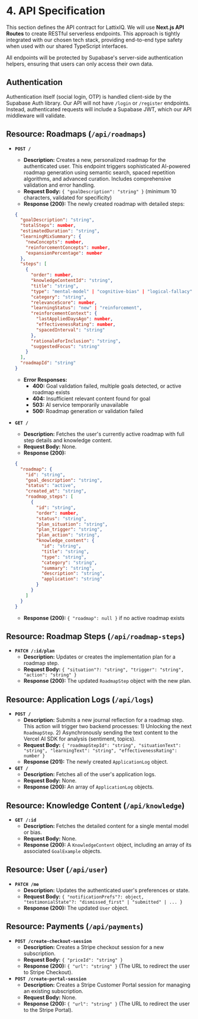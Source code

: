 # **4. API Specification**

This section defines the API contract for LattixIQ. We will use **Next.js API Routes** to create RESTful serverless endpoints. This approach is tightly integrated with our chosen tech stack, providing end-to-end type safety when used with our shared TypeScript interfaces.

All endpoints will be protected by Supabase's server-side authentication helpers, ensuring that users can only access their own data.

## **Authentication**

Authentication itself (social login, OTP) is handled client-side by the Supabase Auth library. Our API will not have `/login` or `/register` endpoints. Instead, authenticated requests will include a Supabase JWT, which our API middleware will validate.

## **Resource: Roadmaps (`/api/roadmaps`)**

- **`POST /`**
  - **Description:** Creates a new, personalized roadmap for the authenticated user. This endpoint triggers sophisticated AI-powered roadmap generation using semantic search, spaced repetition algorithms, and advanced curation. Includes comprehensive validation and error handling.
  - **Request Body:** `{ "goalDescription": "string" }` (minimum 10 characters, validated for specificity)
  - **Response (200):** The newly created roadmap with detailed steps:
  ```json
  {
    "goalDescription": "string",
    "totalSteps": number,
    "estimatedDuration": "string",
    "learningMixSummary": {
      "newConcepts": number,
      "reinforcementConcepts": number,
      "expansionPercentage": number
    },
    "steps": [
      {
        "order": number,
        "knowledgeContentId": "string",
        "title": "string",
        "type": "mental-model" | "cognitive-bias" | "logical-fallacy",
        "category": "string",
        "relevanceScore": number,
        "learningStatus": "new" | "reinforcement",
        "reinforcementContext": {
          "lastAppliedDaysAgo": number,
          "effectivenessRating": number,
          "spacedInterval": "string"
        },
        "rationaleForInclusion": "string",
        "suggestedFocus": "string"
      }
    ],
    "roadmapId": "string"
  }
  ```

  - **Error Responses:**
    - **400:** Goal validation failed, multiple goals detected, or active roadmap exists
    - **404:** Insufficient relevant content found for goal
    - **503:** AI service temporarily unavailable
    - **500:** Roadmap generation or validation failed
- **`GET /`**
  - **Description:** Fetches the user's currently active roadmap with full step details and knowledge content.
  - **Request Body:** None.
  - **Response (200):**
  ```json
  {
    "roadmap": {
      "id": "string",
      "goal_description": "string",
      "status": "active",
      "created_at": "string",
      "roadmap_steps": [
        {
          "id": "string",
          "order": number,
          "status": "string",
          "plan_situation": "string",
          "plan_trigger": "string",
          "plan_action": "string",
          "knowledge_content": {
            "id": "string",
            "title": "string",
            "type": "string",
            "category": "string",
            "summary": "string",
            "description": "string",
            "application": "string"
          }
        }
      ]
    }
  }
  ```

  - **Response (200):** `{ "roadmap": null }` if no active roadmap exists

## **Resource: Roadmap Steps (`/api/roadmap-steps`)**

- **`PATCH /:id/plan`**
  - **Description:** Updates or creates the implementation plan for a roadmap step.
  - **Request Body:** `{ "situation"?: "string", "trigger": "string", "action": "string" }`
  - **Response (200):** The updated `RoadmapStep` object with the new plan.

## **Resource: Application Logs (`/api/logs`)**

- **`POST /`**
  - **Description:** Submits a new journal reflection for a roadmap step. This action will trigger two backend processes: 1) Unlocking the next `RoadmapStep`. 2) Asynchronously sending the text content to the Vercel AI SDK for analysis (sentiment, topics).
  - **Request Body:** `{ "roadmapStepId": "string", "situationText": "string", "learningText": "string", "effectivenessRating": number }`
  - **Response (201):** The newly created `ApplicationLog` object.
- **`GET /`**
  - **Description:** Fetches all of the user's application logs.
  - **Request Body:** None.
  - **Response (200):** An array of `ApplicationLog` objects.

## **Resource: Knowledge Content (`/api/knowledge`)**

- **`GET /:id`**
  - **Description:** Fetches the detailed content for a single mental model or bias.
  - **Request Body:** None.
  - **Response (200):** A `KnowledgeContent` object, including an array of its associated `GoalExample` objects.

## **Resource: User (`/api/user`)**

- **`PATCH /me`**
  - **Description:** Updates the authenticated user's preferences or state.
  - **Request Body:** `{ "notificationPrefs"?: object, "testimonialState"?: "dismissed_first" | "submitted" | ... }`
  - **Response (200):** The updated `User` object.

## **Resource: Payments (`/api/payments`)**

- **`POST /create-checkout-session`**
  - **Description:** Creates a Stripe checkout session for a new subscription.
  - **Request Body:** `{ "priceId": "string" }`
  - **Response (200):** `{ "url": "string" }` (The URL to redirect the user to Stripe Checkout).
- **`POST /create-portal-session`**
  - **Description:** Creates a Stripe Customer Portal session for managing an existing subscription.
  - **Request Body:** None.
  - **Response (200):** `{ "url": "string" }` (The URL to redirect the user to the Stripe Portal).
